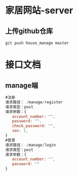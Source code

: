 # 家居网站-server

## 上传github仓库

```
git push house_manage master
```

# 接口文档

## manage端

```javascript
#注册
请求路径： /manage/register
请求类型：post
请求参数：{
​	account_number: "",
​	password: "",
​	check_password: "",
​	sex: 1,
}
#登录
请求路径： /manage/login
请求类型：post
请求参数：{
​	account_number: "",
​	password: ""
}
```

